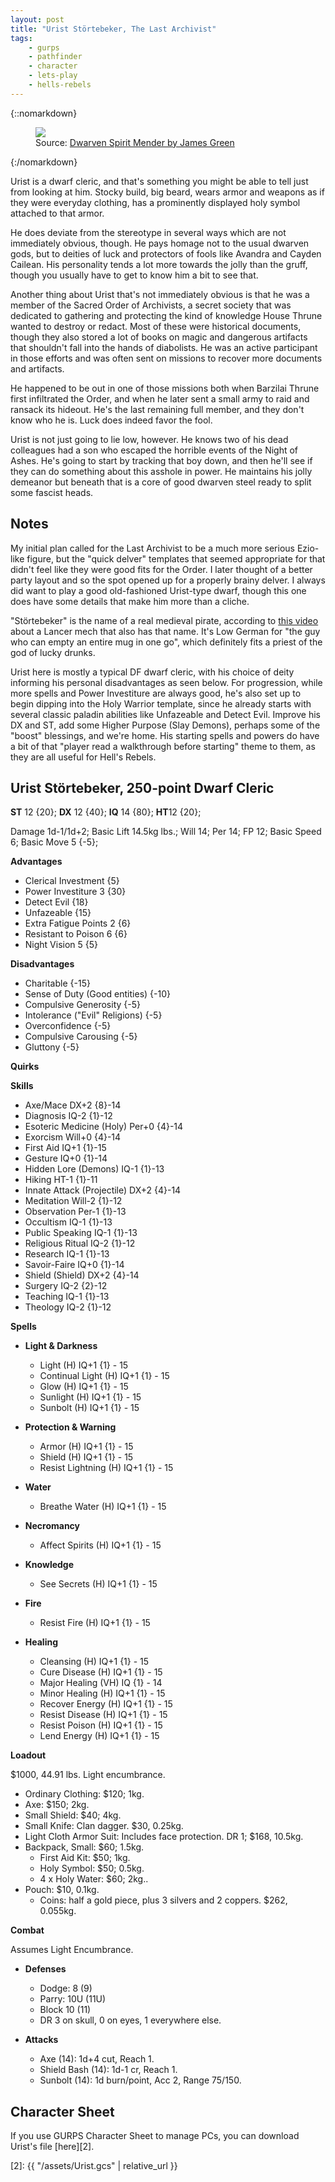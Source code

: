 ```yaml
---
layout: post
title: "Urist Störtebeker, The Last Archivist"
tags:
    - gurps
    - pathfinder
    - character
    - lets-play
    - hells-rebels
---
```


{::nomarkdown}
<figure class="center">
  <img src="{{ "/assets/james-green-daily11-2.jpg" | relative_url }}"/>
  <figcaption>Source: <a
  href="https://www.artstation.com/artwork/2xLEPA">Dwarven Spirit Mender by
  James Green</a></figcaption>
</figure>
{:/nomarkdown}

Urist is a dwarf cleric, and that's something you might be able to tell just
from looking at him. Stocky build, big beard, wears armor and weapons as if they
were everyday clothing, has a prominently displayed holy symbol attached to that
armor.

He does deviate from the stereotype in several ways which are not immediately
obvious, though. He pays homage not to the usual dwarven gods, but to deities of
luck and protectors of fools like Avandra and Cayden Cailean. His personality
tends a lot more towards the jolly than the gruff, though you usually have to
get to know him a bit to see that.

Another thing about Urist that's not immediately obvious is that he was a member
of the Sacred Order of Archivists, a secret society that was dedicated to
gathering and protecting the kind of knowledge House Thrune wanted to destroy or
redact. Most of these were historical documents, though they also stored a lot
of books on magic and dangerous artifacts that shouldn't fall into the hands of
diabolists. He was an active participant in those efforts and was often sent on
missions to recover more documents and artifacts.

He happened to be out in one of those missions both when Barzilai Thrune first
infiltrated the Order, and when he later sent a small army to raid and ransack
its hideout. He's the last remaining full member, and they don't know who he
is. Luck does indeed favor the fool.

Urist is not just going to lie low, however. He knows two of his dead colleagues
had a son who escaped the horrible events of the Night of Ashes. He's going to
start by tracking that boy down, and then he'll see if they can do something
about this asshole in power. He maintains his jolly demeanor but beneath that is
a core of good dwarven steel ready to split some fascist heads.

## Notes

My initial plan called for the Last Archivist to be a much more serious
Ezio-like figure, but the "quick delver" templates that seemed appropriate for
that didn't feel like they were good fits for the Order. I later thought of a
better party layout and so the spot opened up for a properly brainy delver. I
always did want to play a good old-fashioned Urist-type dwarf, though this one
does have some details that make him more than a cliche.

"Störtebeker" is the name of a real medieval pirate, according to [this
video][1] about a Lancer mech that also has that name. It's Low German for "the
guy who can empty an entire mug in one go", which definitely fits a priest of
the god of lucky drunks.

Urist here is mostly a typical DF dwarf cleric, with his choice of deity
informing his personal disadvantages as seen below. For progression, while more
spells and Power Investiture are always good, he's also set up to begin dipping
into the Holy Warrior template, since he already starts with several classic
paladin abilities like Unfazeable and Detect Evil. Improve his DX and ST, add
some Higher Purpose (Slay Demons), perhaps some of the "boost" blessings, and
we're home. His starting spells and powers do have a bit of that "player read a
walkthrough before starting" theme to them, as they are all useful for Hell's
Rebels.

## Urist Störtebeker, 250-point Dwarf Cleric

**ST** 12 {20}; **DX** 12 {40}; **IQ** 14 {80}; **HT**12 {20};

Damage 1d-1/1d+2; Basic Lift 14.5kg lbs.; Will 14; Per 14; FP 12; Basic Speed 6;
Basic Move 5 {-5};

**Advantages**

- Clerical Investment {5}
- Power Investiture 3 {30}
- Detect Evil {18}
- Unfazeable {15}
- Extra Fatigue Points 2 {6}
- Resistant to Poison 6 {6}
- Night Vision 5 {5}

**Disadvantages**

- Charitable {-15}
- Sense of Duty (Good entities) {-10}
- Compulsive Generosity {-5}
- Intolerance ("Evil" Religions) {-5}
- Overconfidence {-5}
- Compulsive Carousing {-5}
- Gluttony {-5}

**Quirks**

**Skills**

- Axe/Mace DX+2 {8}-14
- Diagnosis IQ-2 {1}-12
- Esoteric Medicine (Holy) Per+0 {4}-14
- Exorcism Will+0 {4}-14
- First Aid IQ+1 {1}-15
- Gesture IQ+0 {1}-14
- Hidden Lore (Demons) IQ-1 {1}-13
- Hiking HT-1 {1}-11
- Innate Attack (Projectile) DX+2 {4}-14
- Meditation Will-2 {1}-12
- Observation Per-1 {1}-13
- Occultism IQ-1 {1}-13
- Public Speaking IQ-1 {1}-13
- Religious Ritual IQ-2 {1}-12
- Research IQ-1 {1}-13
- Savoir-Faire IQ+0 {1}-14
- Shield (Shield) DX+2 {4}-14
- Surgery IQ-2 {2}-12
- Teaching IQ-1 {1}-13
- Theology IQ-2 {1}-12

**Spells**

- **Light & Darkness**
  - Light (H) IQ+1 {1} - 15
  - Continual Light (H) IQ+1 {1} - 15
  - Glow (H) IQ+1 {1} - 15
  - Sunlight (H) IQ+1 {1} - 15
  - Sunbolt (H) IQ+1 {1} - 15

- **Protection & Warning**
  - Armor (H) IQ+1 {1} - 15
  - Shield (H) IQ+1 {1} - 15
  - Resist Lightning (H) IQ+1 {1} - 15


- **Water**
  - Breathe Water (H) IQ+1 {1} - 15

- **Necromancy**
  - Affect Spirits (H) IQ+1 {1} - 15

- **Knowledge**
  - See Secrets (H) IQ+1 {1} - 15

- **Fire**
  - Resist Fire (H) IQ+1 {1} - 15

- **Healing**
  - Cleansing (H) IQ+1 {1} - 15
  - Cure Disease (H) IQ+1 {1} - 15
  - Major Healing (VH) IQ {1} - 14
  - Minor Healing (H) IQ+1 {1} - 15
  - Recover Energy (H) IQ+1 {1} - 15
  - Resist Disease (H) IQ+1 {1} - 15
  - Resist Poison (H) IQ+1 {1} - 15
  - Lend Energy (H) IQ+1 {1} - 15

**Loadout**

$1000, 44.91 lbs. Light encumbrance.

- Ordinary Clothing: $120; 1kg.
- Axe: $150; 2kg.
- Small Shield: $40; 4kg.
- Small Knife: Clan dagger. $30, 0.25kg.
- Light Cloth Armor Suit: Includes face protection. DR 1; $168, 10.5kg.
- Backpack, Small: $60; 1.5kg.
  - First Aid Kit: $50; 1kg.
  - Holy Symbol: $50; 0.5kg.
  - 4 x Holy Water: $60; 2kg..
- Pouch: $10, 0.1kg.
  - Coins: half a gold piece, plus 3 silvers and 2 coppers. $262, 0.055kg.

**Combat**

Assumes Light Encumbrance.

- **Defenses**
  - Dodge: 8 (9)
  - Parry: 10U (11U)
  - Block 10 (11)
  - DR 3 on skull, 0 on eyes, 1 everywhere else.

- **Attacks**
  - Axe (14): 1d+4 cut, Reach 1.
  - Shield Bash (14): 1d-1 cr, Reach 1.
  - Sunbolt (14): 1d burn/point, Acc 2, Range 75/150.

## Character Sheet

If you use GURPS Character Sheet to manage PCs, you can download Urist's file
[here][2].

[1]: https://www.youtube.com/watch?v=tiQhS3cKJeY
[2]: {{ "/assets/Urist.gcs" | relative_url }}
